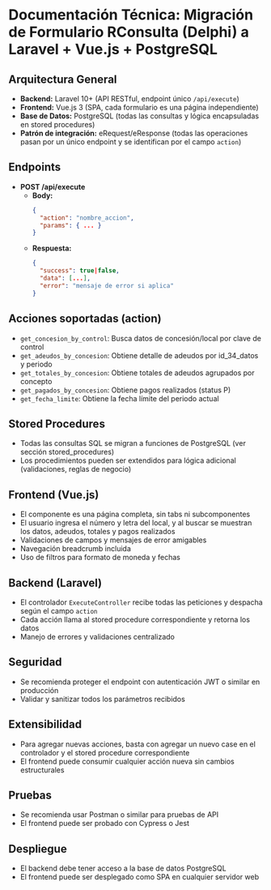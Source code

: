 # Documentación Técnica: Migración de Formulario RConsulta (Delphi) a Laravel + Vue.js + PostgreSQL

## Arquitectura General
- **Backend:** Laravel 10+ (API RESTful, endpoint único `/api/execute`)
- **Frontend:** Vue.js 3 (SPA, cada formulario es una página independiente)
- **Base de Datos:** PostgreSQL (todas las consultas y lógica encapsuladas en stored procedures)
- **Patrón de integración:** eRequest/eResponse (todas las operaciones pasan por un único endpoint y se identifican por el campo `action`)

## Endpoints
- **POST /api/execute**
  - **Body:**
    ```json
    {
      "action": "nombre_accion",
      "params": { ... }
    }
    ```
  - **Respuesta:**
    ```json
    {
      "success": true|false,
      "data": [...],
      "error": "mensaje de error si aplica"
    }
    ```

## Acciones soportadas (action)
- `get_concesion_by_control`: Busca datos de concesión/local por clave de control
- `get_adeudos_by_concesion`: Obtiene detalle de adeudos por id_34_datos y periodo
- `get_totales_by_concesion`: Obtiene totales de adeudos agrupados por concepto
- `get_pagados_by_concesion`: Obtiene pagos realizados (status P)
- `get_fecha_limite`: Obtiene la fecha límite del periodo actual

## Stored Procedures
- Todas las consultas SQL se migran a funciones de PostgreSQL (ver sección stored_procedures)
- Los procedimientos pueden ser extendidos para lógica adicional (validaciones, reglas de negocio)

## Frontend (Vue.js)
- El componente es una página completa, sin tabs ni subcomponentes
- El usuario ingresa el número y letra del local, y al buscar se muestran los datos, adeudos, totales y pagos realizados
- Validaciones de campos y mensajes de error amigables
- Navegación breadcrumb incluida
- Uso de filtros para formato de moneda y fechas

## Backend (Laravel)
- El controlador `ExecuteController` recibe todas las peticiones y despacha según el campo `action`
- Cada acción llama al stored procedure correspondiente y retorna los datos
- Manejo de errores y validaciones centralizado

## Seguridad
- Se recomienda proteger el endpoint con autenticación JWT o similar en producción
- Validar y sanitizar todos los parámetros recibidos

## Extensibilidad
- Para agregar nuevas acciones, basta con agregar un nuevo case en el controlador y el stored procedure correspondiente
- El frontend puede consumir cualquier acción nueva sin cambios estructurales

## Pruebas
- Se recomienda usar Postman o similar para pruebas de API
- El frontend puede ser probado con Cypress o Jest

## Despliegue
- El backend debe tener acceso a la base de datos PostgreSQL
- El frontend puede ser desplegado como SPA en cualquier servidor web

